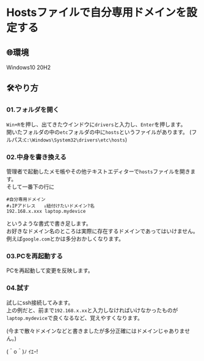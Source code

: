 # Hostsファイルで自分専用ドメインを設定する

## 🌐環境

Windows10 20H2

## 🛠やり方

### 01.フォルダを開く

`Win+R`を押し、出てきたウインドウに`drivers`と入力し、`Enter`を押します。  
開いたフォルダの中の`etc`フォルダの中に`hosts`というファイルがあります。
(フルパス:`C:\Windows\System32\drivers\etc\hosts`)

### 02.中身を書き換える

管理者で起動したメモ帳やその他テキストエディターで`hosts`ファイルを開きます。  
そして一番下の行に  

```
#自分専用ドメイン
#↓IPアドレス   ↓紐付けたいドメイン?名
192.168.x.xxx laptop.mydevice
```

というような書式で書き足します。  
お好きなドメイン名のところは実際に存在するドメインであってはいけません。例えば`google.com`とかは多分おかしくなります。

### 03.PCを再起動する

PCを再起動して変更を反映します。  

### 04.試す

試しにssh接続してみます。    
上の例だと、前まで`192.168.x.xx`と入力しなければいけなかったものが  
`laptop.mydevice`で良くなるなど、覚えやすくなります。  

(今まで散々ドメインなどと書きましたが多分正確にはドメインじゃありません。)  

(＾o＾)ﾉ ｲｴｰ!